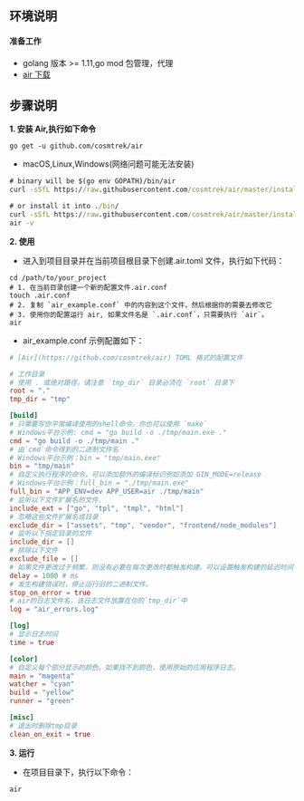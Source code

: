 ## **环境说明**

#### 准备工作

- golang 版本 >= 1.11,go mod 包管理，代理
- [air 下载](https://github.com/cosmtrek/air)

## **步骤说明**

**1. 安装 Air,执行如下命令**

```@cmd
go get -u github.com/cosmtrek/air
```

- macOS,Linux,Windows(网络问题可能无法安装)

```cmd
# binary will be $(go env GOPATH)/bin/air
curl -sSfL https://raw.githubusercontent.com/cosmtrek/air/master/install.sh | sh -s -- -b $(go env GOPATH)/bin

# or install it into ./bin/
curl -sSfL https://raw.githubusercontent.com/cosmtrek/air/master/install.sh | sh -s
air -v
```

**2. 使用**

- 进入到项目目录并在当前项目根目录下创建.air.toml 文件，执行如下代码：

```@cmd
cd /path/to/your_project
# 1. 在当前目录创建一个新的配置文件.air.conf
touch .air.conf
# 2. 复制 `air_example.conf` 中的内容到这个文件，然后根据你的需要去修改它
# 3. 使用你的配置运行 air, 如果文件名是 `.air.conf`，只需要执行 `air`。
air
```

- air_example.conf 示例配置如下：

```air_example.conf
# [Air](https://github.com/cosmtrek/air) TOML 格式的配置文件

# 工作目录
# 使用 . 或绝对路径，请注意 `tmp_dir` 目录必须在 `root` 目录下
root = "."
tmp_dir = "tmp"

[build]
# 只需要写你平常编译使用的shell命令。你也可以使用 `make`
# Windows平台示例: cmd = "go build -o ./tmp/main.exe ."
cmd = "go build -o ./tmp/main ."
# 由`cmd`命令得到的二进制文件名
# Windows平台示例：bin = "tmp/main.exe"
bin = "tmp/main"
# 自定义执行程序的命令，可以添加额外的编译标识例如添加 GIN_MODE=release
# Windows平台示例：full_bin = "./tmp/main.exe"
full_bin = "APP_ENV=dev APP_USER=air ./tmp/main"
# 监听以下文件扩展名的文件.
include_ext = ["go", "tpl", "tmpl", "html"]
# 忽略这些文件扩展名或目录
exclude_dir = ["assets", "tmp", "vendor", "frontend/node_modules"]
# 监听以下指定目录的文件
include_dir = []
# 排除以下文件
exclude_file = []
# 如果文件更改过于频繁，则没有必要在每次更改时都触发构建。可以设置触发构建的延迟时间
delay = 1000 # ms
# 发生构建错误时，停止运行旧的二进制文件。
stop_on_error = true
# air的日志文件名，该日志文件放置在你的`tmp_dir`中
log = "air_errors.log"

[log]
# 显示日志时间
time = true

[color]
# 自定义每个部分显示的颜色。如果找不到颜色，使用原始的应用程序日志。
main = "magenta"
watcher = "cyan"
build = "yellow"
runner = "green"

[misc]
# 退出时删除tmp目录
clean_on_exit = true
```

**3. 运行**

- 在项目目录下，执行以下命令：

```@cmd
air
```
